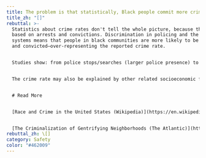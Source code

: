 ```yaml
---
title: The problem is that statistically, Black people commit more crime.
title_zh: "[]"
rebuttal: >-
  Statistics about crime rates don't tell the whole picture, because they are
  based on arrests and convictions. Discrimination in policing and the justice
  systems means that people in black communities are more likely to be arrested
  and convicted—over-representing the reported crime rate.


  Studies show: from police stops/searches (larger police presence) to bail decisions (worse terms for bail) to sentencing (harsher sentences), people in Black or gentrifying neighborhoods are policed more heavily. When you go looking for more crime, more crime is found—often low-level, non-violent misdemeanors.


  The crime rate may also be explained by other related socioeconomic factors, like poverty, public education, segregation laws, and environmental quality. A higher crime rate only highlights the systemic and pervasive nature of the discrimination.


  # Read More


  [Race and Crime in the United States (Wikipedia)](https://en.wikipedia.org/wiki/Race_and_crime_in_the_United_States)


  [The Criminalization of Gentrifying Neighborhoods (The Atlantic)](https://www.theatlantic.com/politics/archive/2017/12/the-criminalization-of-gentrifying-neighborhoods/548837/)
rebuttal_zh: \[]
category: Safety
color: "#462009"
---
```

